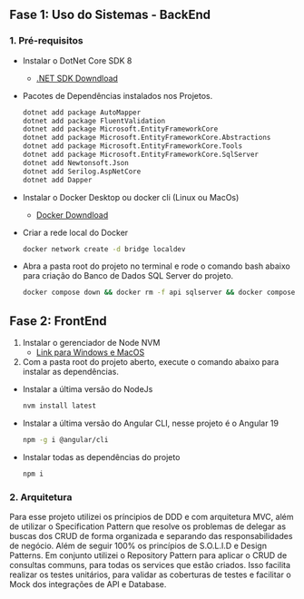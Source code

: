 ## Fase 1: Uso do Sistemas - BackEnd

### 1. Pré-requisitos

- Instalar o DotNet Core SDK 8
  - [.NET SDK Downdload](https://dotnet.microsoft.com/en-us/download/dotnet/8.0)
- Pacotes de Dependências instalados nos Projetos.
  ```bash
  dotnet add package AutoMapper
  dotnet add package FluentValidation
  dotnet add package Microsoft.EntityFrameworkCore
  dotnet add package Microsoft.EntityFrameworkCore.Abstractions
  dotnet add package Microsoft.EntityFrameworkCore.Tools
  dotnet add package Microsoft.EntityFrameworkCore.SqlServer
  dotnet add Newtonsoft.Json
  dotnet add Serilog.AspNetCore
  dotnet add Dapper
  ```
- Instalar o Docker Desktop ou docker cli (Linux ou MacOs)
  - [Docker Downdload](https://www.docker.com/products/docker-desktop/)

- Criar a rede local do Docker

  ```bash
  docker network create -d bridge localdev

  ```

* Abra a pasta root do projeto no terminal e rode o comando bash abaixo para criação do Banco de Dados SQL Server do projeto.
  ```bash
  docker compose down && docker rm -f api sqlserver && docker compose up -d

  ```

## Fase 2: FrontEnd
1. Instalar o gerenciador de Node NVM 
   * [Link para Windows e MacOS](https://github.com/nvm-sh/nvm)
2. Com a pasta root do projeto aberto, execute o comando abaixo para instalar as dependências.
+ Instalar a última versão do NodeJs
  ```bash
  nvm install latest
  ```
+ Instalar a última versão do Angular CLI, nesse projeto é o Angular 19
  ```bash
  npm -g i @angular/cli
  ```
+ Instalar todas as dependências do projeto
  ```bash
  npm i
  ```
### 2. Arquitetura
Para esse projeto utilizei os príncipios de DDD e com arquitetura MVC, além de utilizar o Specification Pattern que resolve os problemas de delegar as buscas dos CRUD de forma organizada e separando das responsabilidades de negócio. Além de seguir 100% os princípios de S.O.L.I.D e Design Patterns.
Em conjunto utilizei o Repository Pattern para aplicar o CRUD de consultas communs, para todas os services que estão criados. Isso facilita realizar os testes unitários, para validar as coberturas de testes e facilitar o Mock dos integrações de API e Database.